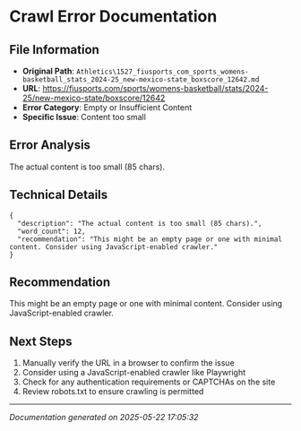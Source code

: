 # Crawl Error Documentation

## File Information
- **Original Path**: `Athletics\1527_fiusports_com_sports_womens-basketball_stats_2024-25_new-mexico-state_boxscore_12642.md`
- **URL**: https://fiusports.com/sports/womens-basketball/stats/2024-25/new-mexico-state/boxscore/12642
- **Error Category**: Empty or Insufficient Content
- **Specific Issue**: Content too small

## Error Analysis
The actual content is too small (85 chars).

## Technical Details
```
{
  "description": "The actual content is too small (85 chars).",
  "word_count": 12,
  "recommendation": "This might be an empty page or one with minimal content. Consider using JavaScript-enabled crawler."
}
```

## Recommendation
This might be an empty page or one with minimal content. Consider using JavaScript-enabled crawler.

## Next Steps
1. Manually verify the URL in a browser to confirm the issue
2. Consider using a JavaScript-enabled crawler like Playwright
3. Check for any authentication requirements or CAPTCHAs on the site
4. Review robots.txt to ensure crawling is permitted

---
*Documentation generated on 2025-05-22 17:05:32*
